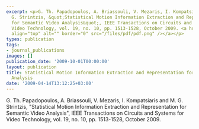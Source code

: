 ```yaml
---
excerpt: <p>G. Th. Papadopoulos, A. Briassouli, V. Mezaris, I. Kompatsiaris and M.
  G. Strintzis, &quot;Statistical Motion Information Extraction and Representation
  for Semantic Video Analysis&quot;, IEEE Transactions on Circuits and Systems for
  Video Technology, vol. 19, no. 10, pp. 1513-1528, October 2009. <a href="/files/smiersva.pdf"><img
  align="top" alt="" border="0" src="/files/pdf/pdf.png" /></a></p>
types: publication
tags:
- journal_publications
images: []
publication_date: '2009-10-01T00:00:00'
layout: publication
title: Statistical Motion Information Extraction and Representation for Semantic Video
  Analysis
date: '2009-04-14T13:12:25+03:00'
---
```

<p>G. Th. Papadopoulos, A. Briassouli, V. Mezaris, I. Kompatsiaris and M. G. Strintzis, &quot;Statistical Motion Information Extraction and Representation for Semantic Video Analysis&quot;, IEEE Transactions on Circuits and Systems for Video Technology, vol. 19, no. 10, pp. 1513-1528, October 2009. <a href="/files/smiersva.pdf"><img align="top" alt="" border="0" src="/files/pdf/pdf.png" /></a></p>
